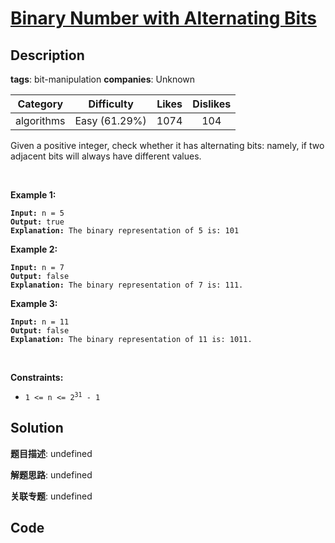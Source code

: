 # [Binary Number with Alternating Bits](https://leetcode.com/problems/binary-number-with-alternating-bits/description/)

## Description

**tags**: bit-manipulation
**companies**: Unknown

| Category | Difficulty | Likes | Dislikes |
| :------: | :--------: | :---: | :------: |
| algorithms | Easy (61.29%) | 1074 | 104 |

<p>Given a positive integer, check whether it has alternating bits: namely, if two adjacent bits will always have different values.</p>

<p>&nbsp;</p>
<p><strong class="example">Example 1:</strong></p>

<pre><code><strong>Input:</strong> n = 5
<strong>Output:</strong> true
<strong>Explanation:</strong> The binary representation of 5 is: 101</code></pre>

<p><strong class="example">Example 2:</strong></p>

<pre><code><strong>Input:</strong> n = 7
<strong>Output:</strong> false
<strong>Explanation:</strong> The binary representation of 7 is: 111.</code></pre>

<p><strong class="example">Example 3:</strong></p>

<pre><code><strong>Input:</strong> n = 11
<strong>Output:</strong> false
<strong>Explanation:</strong> The binary representation of 11 is: 1011.</code></pre>

<p>&nbsp;</p>
<p><strong>Constraints:</strong></p>

<ul>
	<li><code>1 &lt;= n &lt;= 2<sup>31</sup> - 1</code></li>
</ul>



## Solution

**题目描述**: undefined

**解题思路**: undefined

**关联专题**: undefined

## Code